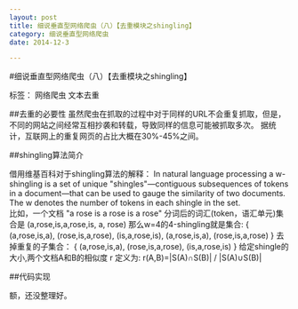 ```yaml
---
layout: post
title: 细说垂直型网络爬虫（八）【去重模块之shingling】
category: 细说垂直型网络爬虫
date: 2014-12-3

---
```


#细说垂直型网络爬虫（八）【去重模块之shingling】

标签： 网络爬虫 文本去重

##去重的必要性
虽然爬虫在抓取的过程中对于同样的URL不会重复抓取，但是，不同的网站之间经常互相抄袭和转载，导致同样的信息可能被抓取多次。
据统计，互联网上的重复网页的占比大概在30%-45%之间。

<!-- more -->
 
##shingling算法简介
>
借用维基百科对于shingling算法的解释：
In natural language processing a w-shingling is a set of unique "shingles"—contiguous subsequences of tokens in a
document—that can be used to gauge the similarity of two documents. The w denotes the number of tokens in each shingle
in the set.  
比如，一个文档
   "a rose is a rose is a rose"
分词后的词汇(token，语汇单元)集合是
   (a,rose,is,a,rose,is, a, rose)
那么w=4的4-shingling就是集合:
   { (a,rose,is,a), (rose,is,a,rose), (is,a,rose,is), (a,rose,is,a), (rose,is,a,rose) }
去掉重复的子集合：
   { (a,rose,is,a), (rose,is,a,rose), (is,a,rose,is) }
给定shingle的大小,两个文档A和B的相似度 r 定义为:
   r(A,B)=|S(A)∩S(B)| / |S(A)∪S(B)|

##代码实现

额，还没整理好。









